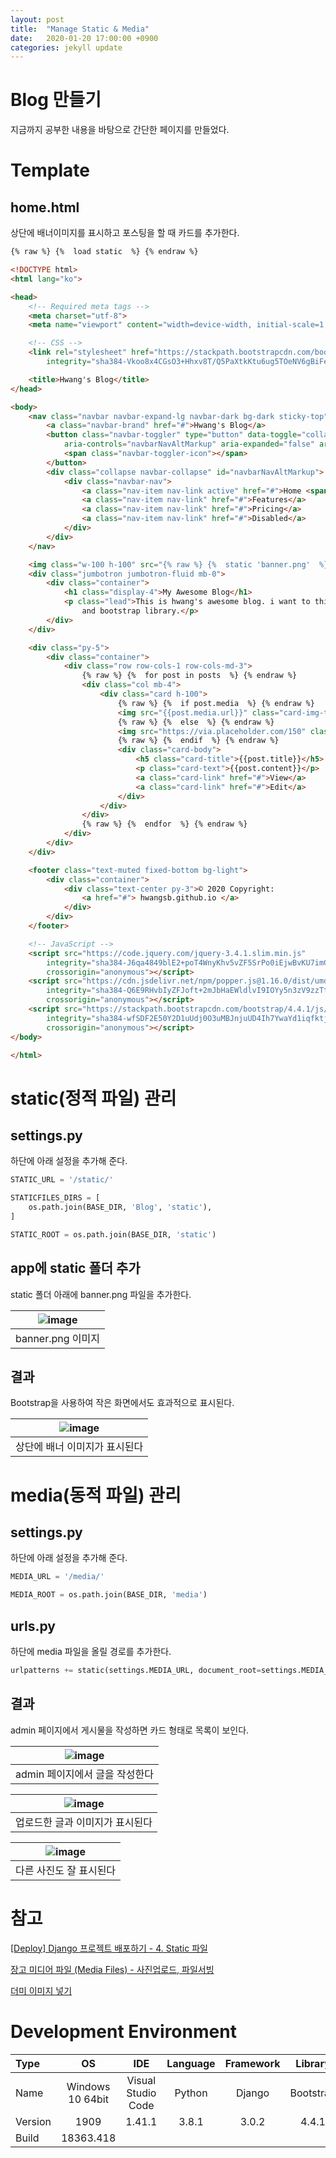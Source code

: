 ```yaml
---
layout: post
title:  "Manage Static & Media"
date:   2020-01-20 17:00:00 +0900
categories: jekyll update
---
```

# Blog 만들기
지금까지 공부한 내용을 바탕으로 간단한 페이지를 만들었다.


# Template
## home.html
상단에 배너이미지를 표시하고 포스팅을 할 때 카드를 추가한다.
```html
{% raw %} {%  load static  %} {% endraw %}

<!DOCTYPE html>
<html lang="ko">

<head>
    <!-- Required meta tags -->
    <meta charset="utf-8">
    <meta name="viewport" content="width=device-width, initial-scale=1, shrink-to-fit=no">

    <!-- CSS -->
    <link rel="stylesheet" href="https://stackpath.bootstrapcdn.com/bootstrap/4.4.1/css/bootstrap.min.css"
        integrity="sha384-Vkoo8x4CGsO3+Hhxv8T/Q5PaXtkKtu6ug5TOeNV6gBiFeWPGFN9MuhOf23Q9Ifjh" crossorigin="anonymous">

    <title>Hwang's Blog</title>
</head>

<body>
    <nav class="navbar navbar-expand-lg navbar-dark bg-dark sticky-top">
        <a class="navbar-brand" href="#">Hwang's Blog</a>
        <button class="navbar-toggler" type="button" data-toggle="collapse" data-target="#navbarNavAltMarkup"
            aria-controls="navbarNavAltMarkup" aria-expanded="false" aria-label="Toggle navigation">
            <span class="navbar-toggler-icon"></span>
        </button>
        <div class="collapse navbar-collapse" id="navbarNavAltMarkup">
            <div class="navbar-nav">
                <a class="nav-item nav-link active" href="#">Home <span class="sr-only">(current)</span></a>
                <a class="nav-item nav-link" href="#">Features</a>
                <a class="nav-item nav-link" href="#">Pricing</a>
                <a class="nav-item nav-link" href="#">Disabled</a>
            </div>
        </div>
    </nav>

    <img class="w-100 h-100" src="{% raw %} {%  static 'banner.png'  %} {% endraw %}" alt="...">
    <div class="jumbotron jumbotron-fluid mb-0">
        <div class="container">
            <h1 class="display-4">My Awesome Blog</h1>
            <p class="lead">This is hwang's awesome blog. i want to this text long, this project used django framework
                and bootstrap library.</p>
        </div>
    </div>

    <div class="py-5">
        <div class="container">
            <div class="row row-cols-1 row-cols-md-3">
                {% raw %} {%  for post in posts  %} {% endraw %}
                <div class="col mb-4">
                    <div class="card h-100">
                        {% raw %} {%  if post.media  %} {% endraw %}
                        <img src="{{post.media.url}}" class="card-img-top" alt="...">
                        {% raw %} {%  else  %} {% endraw %}
                        <img src="https://via.placeholder.com/150" class="card-img-top" alt="...">
                        {% raw %} {%  endif  %} {% endraw %}
                        <div class="card-body">
                            <h5 class="card-title">{{post.title}}</h5>
                            <p class="card-text">{{post.content}}</p>
                            <a class="card-link" href="#">View</a>
                            <a class="card-link" href="#">Edit</a>
                        </div>
                    </div>
                </div>
                {% raw %} {%  endfor  %} {% endraw %}
            </div>
        </div>
    </div>

    <footer class="text-muted fixed-bottom bg-light">
        <div class="container">
            <div class="text-center py-3">© 2020 Copyright:
                <a href="#"> hwangsb.github.io </a>
            </div>
        </div>
    </footer>

    <!-- JavaScript -->
    <script src="https://code.jquery.com/jquery-3.4.1.slim.min.js"
        integrity="sha384-J6qa4849blE2+poT4WnyKhv5vZF5SrPo0iEjwBvKU7imGFAV0wwj1yYfoRSJoZ+n"
        crossorigin="anonymous"></script>
    <script src="https://cdn.jsdelivr.net/npm/popper.js@1.16.0/dist/umd/popper.min.js"
        integrity="sha384-Q6E9RHvbIyZFJoft+2mJbHaEWldlvI9IOYy5n3zV9zzTtmI3UksdQRVvoxMfooAo"
        crossorigin="anonymous"></script>
    <script src="https://stackpath.bootstrapcdn.com/bootstrap/4.4.1/js/bootstrap.min.js"
        integrity="sha384-wfSDF2E50Y2D1uUdj0O3uMBJnjuUD4Ih7YwaYd1iqfktj0Uod8GCExl3Og8ifwB6"
        crossorigin="anonymous"></script>
</body>

</html>
```


# static(정적 파일) 관리
## settings.py
하단에 아래 설정을 추가해 준다.

```python
STATIC_URL = '/static/'

STATICFILES_DIRS = [
    os.path.join(BASE_DIR, 'Blog', 'static'),
]

STATIC_ROOT = os.path.join(BASE_DIR, 'static')
```


## app에 static 폴더 추가
static 폴더 아래에 banner.png 파일을 추가한다.

| ![image](https://hwangsb.github.io/assets/images/2020-01-20-django-static-and-media/django_static_and_media_0.png) |
|:--:|
| banner.png 이미지 |


## 결과
Bootstrap을 사용하여 작은 화면에서도 효과적으로 표시된다.

| ![image](https://hwangsb.github.io/assets/images/2020-01-20-django-static-and-media/django_static_and_media_1.png) |
|:--:|
| 상단에 배너 이미지가 표시된다 |


# media(동적 파일) 관리
## settings.py
하단에 아래 설정을 추가해 준다.

```python
MEDIA_URL = '/media/'

MEDIA_ROOT = os.path.join(BASE_DIR, 'media')
```


## urls.py
하단에 media 파일을 올릴 경로를 추가한다.

```python
urlpatterns += static(settings.MEDIA_URL, document_root=settings.MEDIA_ROOT)
```


## 결과
admin 페이지에서 게시물을 작성하면 카드 형태로 목록이 보인다.

| ![image](https://hwangsb.github.io/assets/images/2020-01-20-django-static-and-media/django_static_and_media_2.png) |
|:--:|
| admin 페이지에서 글을 작성한다 |

| ![image](https://hwangsb.github.io/assets/images/2020-01-20-django-static-and-media/django_static_and_media_3.png) |
|:--:|
| 업로드한 글과 이미지가 표시된다 |

| ![image](https://hwangsb.github.io/assets/images/2020-01-20-django-static-and-media/django_static_and_media_4.png) |
|:--:|
| 다른 사진도 잘 표시된다 |


# 참고
[[Deploy] Django 프로젝트 배포하기 - 4. Static 파일](https://nachwon.github.io/django-deploy-4-static/)

[장고 미디어 파일 (Media Files) - 사진업로드, 파일서빙](https://wayhome25.github.io/django/2017/05/10/media-file/)

[더미 이미지 넣기](https://placeholder.com/)


# Development Environment

| Type | OS | IDE | Language | Framework | Library |
|:--|:--:|:--:|:--:|:--:|:--:|
| Name | Windows 10 64bit | Visual Studio Code | Python | Django | Bootstrap |
| Version | 1909 | 1.41.1 | 3.8.1 | 3.0.2 | 4.4.1 |
| Build | 18363.418 |

